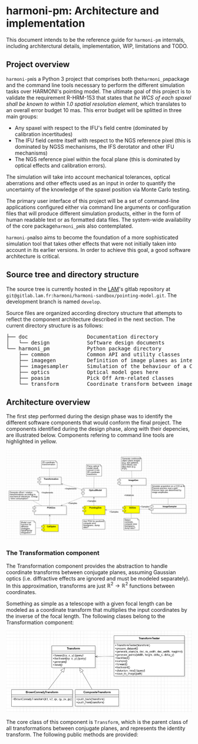 # harmoni-pm: Architecture and implementation
This document intends to be the reference guide for `harmoni-pm` internals, including architerctural details, implementation, WIP, limitations and TODO.

## Project overview
`harmoni-pm`is a Python 3 project that comprises both the`harmoni_pm`package and the command line tools necessary to perform the different simulation tasks over HARMONI's pointing model. The ultimate goal of this project is to validate the requirement R-HRM-153 that states that _he WCS of each spaxel shall be known to within 1.0 spatial resolution element_, which translates to an overall error budget 10 mas. This error budget will be splitted in three main groups:

* Any spaxel with respect to the IFU's field centre (dominated by calibration incertitudes)
* The IFU field centre itself with respect to the NGS reference pixel (this is dominated by NGSS mechanisms, the IFS derotator and other IFU mechanisms)
* The NGS reference pixel within the focal plane (this is dominated by optical effects and calibration errors).

The simulation will take into account mechanical tolerances, optical aberrations and other effects used as an input in order to quantify the uncertainty of the knowledge of the spaxel position via Monte Carlo testing. 

The primary user interface of this project will be a set of command-line applications configured either via command line arguments or configuration files that will produce different simulation products, either in the form of human readable text or as formatted data files.  The system-wide availability of the core package`harmoni_pm`is also contemplated.

`harmoni-pm`also aims to become the foundation of a more sophisticated simulation tool that takes other effects that were not initially taken into account in its earlier versions. In order to achieve this goal, a good software architecture is critical.

## Source tree and directory structure
The source tree is currently hosted in the [LAM](https://lam.fr)'s gitlab repository at `git@gitlab.lam.fr:harmoni/harmoni-sandbox/pointing-model.git`. The development branch is named `develop`.

Source files are organized according directory structure that attempts to reflect the component architecture described in the next section. The current directory structure is as follows:

<pre>
├── doc                   Documentation directory
│   └── design            Software design documents
└── harmoni_pm            Python package directory
    ├── common            Common API and utility classes
    ├── imagegen          Definition of image planes as intensity maps
    ├── imagesampler      Simulation of the behaviour of a CCD
    ├── optics            Optical model goes here
    ├── poasim            Pick Off Arm-related classes
    └── transform         Coordinate transform between image planes
</pre>

## Architecture overview
The first step performed during the design phase was to identify the different software components that would conform the final project. The components identified during the design phase, along with their depencies, are illustrated below. Components refering to command line tools are highlighted in yellow.

<center><img src="components.png" /></center>

### The Transformation component
The Transformation component provides the abstraction to handle coordinate transforms between conjugate planes, assuming Gaussian optics (i.e. diffractive effects are ignored and must be modeled separately). In this approximation, transforms are just $\mathbb R^2\to\mathbb R^2$ functions between coordinates.

Something as simple as a telescope with a given focal length can be modeled as a coordinate transform that multiplies the input coordinates by the inverse of the focal length. The following clases belong to the Transformation component:

<center><img src="transform.png" /></center>

The core class of this component is ```Transform```, which is the parent class of all transformations between conjugate planes, and represents the identity transform. The following public methods are provided:


